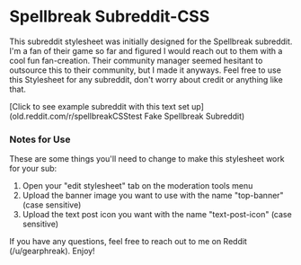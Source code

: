 # Spellbreak Subreddit-CSS
This subreddit stylesheet was initially designed for the Spellbreak subreddit. I'm a fan of their game so far and figured I would reach out to them with a cool fun fan-creation. Their community manager seemed hesitant to outsource this to their community, but I made it anyways. Feel free to use this Stylesheet for any subreddit, don't worry about credit or anything like that.

[Click to see example subreddit with this text set up](old.reddit.com/r/spellbreakCSStest Fake Spellbreak Subreddit)

### Notes for Use
These are some things you'll need to change to make this stylesheet work for your sub:

1. Open your "edit stylesheet" tab on the moderation tools menu
2. Upload the banner image you want to use with the name "top-banner" (case sensitive)
3. Upload the text post icon you want with the name "text-post-icon" (case sensitive)

If you have any questions, feel free to reach out to me on Reddit (/u/gearphreak). Enjoy!
